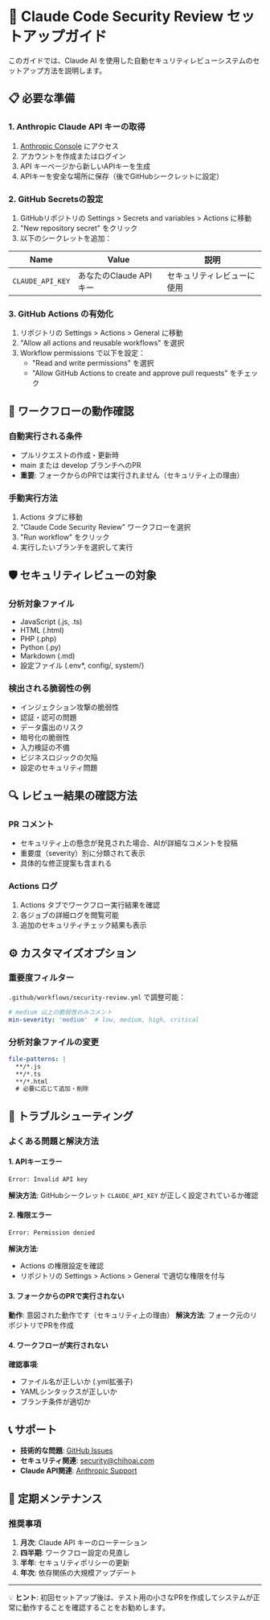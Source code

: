 # 🔧 Claude Code Security Review セットアップガイド

このガイドでは、Claude AI を使用した自動セキュリティレビューシステムのセットアップ方法を説明します。

## 📋 必要な準備

### 1. Anthropic Claude API キーの取得

1. [Anthropic Console](https://console.anthropic.com/) にアクセス
2. アカウントを作成またはログイン
3. API キーページから新しいAPIキーを生成
4. APIキーを安全な場所に保存（後でGitHubシークレットに設定）

### 2. GitHub Secretsの設定

1. GitHubリポジトリの Settings > Secrets and variables > Actions に移動
2. "New repository secret" をクリック
3. 以下のシークレットを追加：

| Name | Value | 説明 |
|------|-------|------|
| `CLAUDE_API_KEY` | あなたのClaude APIキー | セキュリティレビューに使用 |

### 3. GitHub Actions の有効化

1. リポジトリの Settings > Actions > General に移動
2. "Allow all actions and reusable workflows" を選択
3. Workflow permissions で以下を設定：
   - "Read and write permissions" を選択
   - "Allow GitHub Actions to create and approve pull requests" をチェック

## 🔄 ワークフローの動作確認

### 自動実行される条件
- プルリクエストの作成・更新時
- main または develop ブランチへのPR
- **重要**: フォークからのPRでは実行されません（セキュリティ上の理由）

### 手動実行方法
1. Actions タブに移動
2. "Claude Code Security Review" ワークフローを選択
3. "Run workflow" をクリック
4. 実行したいブランチを選択して実行

## 🛡️ セキュリティレビューの対象

### 分析対象ファイル
- JavaScript (.js, .ts)
- HTML (.html)
- PHP (.php) 
- Python (.py)
- Markdown (.md)
- 設定ファイル (.env*, config/, system/)

### 検出される脆弱性の例
- インジェクション攻撃の脆弱性
- 認証・認可の問題
- データ露出のリスク
- 暗号化の脆弱性
- 入力検証の不備
- ビジネスロジックの欠陥
- 設定のセキュリティ問題

## 🔍 レビュー結果の確認方法

### PR コメント
- セキュリティ上の懸念が発見された場合、AIが詳細なコメントを投稿
- 重要度（severity）別に分類されて表示
- 具体的な修正提案も含まれる

### Actions ログ
1. Actions タブでワークフロー実行結果を確認
2. 各ジョブの詳細ログを閲覧可能
3. 追加のセキュリティチェック結果も表示

## ⚙️ カスタマイズオプション

### 重要度フィルター
`.github/workflows/security-review.yml` で調整可能：
```yaml
# medium 以上の脆弱性のみコメント
min-severity: 'medium'  # low, medium, high, critical
```

### 分析対象ファイルの変更
```yaml
file-patterns: |
  **/*.js
  **/*.ts
  **/*.html
  # 必要に応じて追加・削除
```

## 🚨 トラブルシューティング

### よくある問題と解決方法

#### 1. APIキーエラー
```
Error: Invalid API key
```
**解決方法**: GitHubシークレット `CLAUDE_API_KEY` が正しく設定されているか確認

#### 2. 権限エラー
```
Error: Permission denied
```
**解決方法**: 
- Actions の権限設定を確認
- リポジトリの Settings > Actions > General で適切な権限を付与

#### 3. フォークからのPRで実行されない
**動作**: 意図された動作です（セキュリティ上の理由）
**解決方法**: フォーク元のリポジトリでPRを作成

#### 4. ワークフローが実行されない
**確認事項**:
- ファイル名が正しいか (.yml拡張子)
- YAMLシンタックスが正しいか
- ブランチ条件が適切か

## 📞 サポート

- **技術的な問題**: [GitHub Issues](https://github.com/pessham/vive-blog/issues)
- **セキュリティ関連**: security@chihoai.com
- **Claude API関連**: [Anthropic Support](https://support.anthropic.com/)

## 🔄 定期メンテナンス

### 推奨事項
1. **月次**: Claude API キーのローテーション
2. **四半期**: ワークフロー設定の見直し
3. **半年**: セキュリティポリシーの更新
4. **年次**: 依存関係の大規模アップデート

---

💡 **ヒント**: 初回セットアップ後は、テスト用の小さなPRを作成してシステムが正常に動作することを確認することをお勧めします。